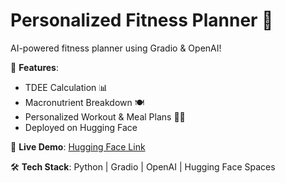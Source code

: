 # Personalized Fitness Planner 💪

AI-powered fitness planner using Gradio & OpenAI!

🚀 **Features**:
- TDEE Calculation 📊
- Macronutrient Breakdown 🍽️
- Personalized Workout & Meal Plans 🏋️‍♂️
- Deployed on Hugging Face

🔗 **Live Demo**: [Hugging Face Link](https://huggingface.co/spaces/aravindbethapudi2017/Personalized-Fitness-Planner)

🛠 **Tech Stack**: Python | Gradio | OpenAI | Hugging Face Spaces


